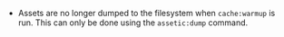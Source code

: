  * Assets are no longer dumped to the filesystem when `cache:warmup` is run. 
   This can only be done using the `assetic:dump` command.
